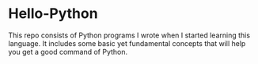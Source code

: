 # Hello-Python
This repo consists of Python programs I wrote when I started learning this language. It includes some basic yet fundamental concepts that will help you get a good command of Python.  
